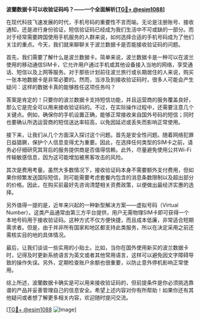 **波蘭数据卡可以收验证码吗？——一个全面解析[[TG💪+ @esim1088](https://t.me/s/esim1088)]**

在现代科技飞速发展的时代，手机号码的重要性不言而喻。无论是注册账号、接收通知，还是进行身份验证，短信验证码已经成为我们生活中不可或缺的一部分。而对于经常需要跨国使用手机服务的人群来说，如何选择合适的手机号码成为了他们关注的重点。今天，我们就来聊聊关于波兰数据卡是否能接收验证码的问题。

首先，我们需要了解什么是波兰数据卡。简单来说，波兰数据卡是一种可以在波兰使用的移动通信SIM卡，它允许用户通过手机或其他设备接入当地的网络，享受通话、短信以及上网等服务。对于那些计划前往波兰旅行或长期居住的人来说，购买一张本地数据卡是非常必要的。然而，当涉及到接收验证码时，很多人可能会产生疑问：这样的数据卡真的能够胜任这项任务吗？

答案是肯定的！只要你的波兰数据卡支持短信功能，并且运营商的服务覆盖良好，那么它是完全可以用来接收验证码的。不过，在实际操作过程中，还需要注意几个关键点。例如，确保你的手机设置正确，能够正常接收来自国外号码的短信；同时也要确认所选运营商的短信送达率较高，以免因延迟或丢失而影响正常使用。

接下来，让我们从几个方面深入探讨这个问题。首先是安全性问题。随着网络犯罪日益猖獗，保护个人信息变得尤为重要。因此，在选择任何类型的SIM卡之前，请务必仔细研究其背后的服务提供商是否值得信赖。此外，尽量避免使用公共Wi-Fi传输敏感信息，因为这可能增加被黑客攻击的风险。

其次是费用考量。虽然大多数情况下，接收验证码本身不需要额外支付费用，但如果你频繁发送国际短信，则可能需要考虑套餐内包含的消息条数限制以及超出部分的价格。因此，在购买前最好先咨询清楚相关资费政策，以便做出最经济实惠的选择。

另外值得一提的是，近年来兴起的一种新型解决方案——虚拟号码（Virtual Number）。这类产品通常由第三方平台提供，用户无需物理SIM卡即可获得一个本地号码用于接收验证码。这种方式不仅方便快捷，而且成本低廉，非常适合短期需求者。但是，由于并非所有国家和地区都支持此类服务，所以在决定采用之前还需核实目的地的具体情况。

最后，让我们谈谈一些实用的小贴士。比如，当你在国外使用新买的波兰数据卡时，记得及时更新系统语言为英文或者其他常用语言，这样可以避免因文字障碍导致的操作失误。另外，定期检查账户余额也很重要，以防止意外停机影响正常使用。

综上所述，波蘭数据卡确实是可以用来接收验证码的，但前提条件是你必须挑选靠谱的产品并妥善管理自己的信息安全。希望上述内容对你有所帮助！如果你还有其他疑问或者想了解更多相关内容，欢迎随时提问交流。

[[TG💪+ @esim1088](https://t.me/s/esim1088) ![Image](https://i.postimg.cc/4NQfJmqS/Snipaste-2025-05-13-00-14-12.png)]